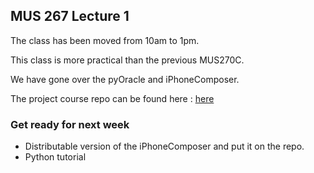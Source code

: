 ## MUS 267 Lecture 1
The class has been moved from 10am to 1pm.

This class is more practical than the previous MUS270C.

We have gone over the pyOracle and iPhoneComposer.

The project course repo can be found here : [here](http://musicweb.ucsd.edu/~sdubnov/Mus267/)

### Get ready for next week
- Distributable version of the iPhoneComposer and put it on the repo.
- Python tutorial

